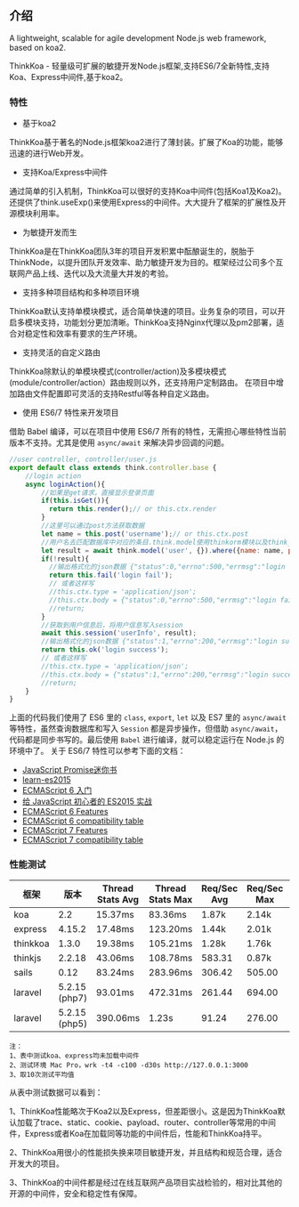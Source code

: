 ## 介绍
A lightweight, scalable for agile development Node.js web framework, based on koa2.

ThinkKoa - 轻量级可扩展的敏捷开发Node.js框架,支持ES6/7全新特性,支持Koa、Express中间件,基于koa2。

### 特性

* 基于koa2

ThinkKoa基于著名的Node.js框架koa2进行了薄封装。扩展了Koa的功能，能够迅速的进行Web开发。

* 支持Koa/Express中间件

通过简单的引入机制，ThinkKoa可以很好的支持Koa中间件(包括Koa1及Koa2)。还提供了think.useExp()来使用Express的中间件。大大提升了框架的扩展性及开源模块利用率。

* 为敏捷开发而生

ThinkKoa是在ThinkKoa团队3年的项目开发积累中酝酿诞生的，脱胎于ThinkNode，以提升团队开发效率、助力敏捷开发为目的。框架经过公司多个互联网产品上线、迭代以及大流量大并发的考验。

* 支持多种项目结构和多种项目环境

ThinkKoa默认支持单模块模式，适合简单快速的项目。业务复杂的项目，可以开启多模块支持，功能划分更加清晰。ThinkKoa支持Nginx代理以及pm2部署，适合对稳定性和效率有要求的生产环境。

* 支持灵活的自定义路由

ThinkKoa除默认的单模块模式(controller/action)及多模块模式(module/controller/action）路由规则以外，还支持用户定制路由。
在项目中增加路由文件配置即可灵活的支持Restful等各种自定义路由。


* 使用 ES6/7 特性来开发项目

借助 Babel 编译，可以在项目中使用 ES6/7 所有的特性，无需担心哪些特性当前版本不支持。尤其是使用 `async/await` 来解决异步回调的问题。

```js
//user controller, controller/user.js
export default class extends think.controller.base {
    //login action
    async loginAction(){
        //如果是get请求，直接显示登录页面
        if(this.isGet()){
          return this.render();// or this.ctx.render
        }
        //这里可以通过post方法获取数据
        let name = this.post('username');// or this.ctx.post
        //用户名去匹配数据库中对应的条目.think.model使用thinkorm模块以及think_model中间件
        let result = await think.model('user', {}).where({name: name, phonenum: {"not": ""}}).find();
        if(!result){
          //输出格式化的json数据 {"status":0,"errno":500,"errmsg":"login fail","data":{}}
          return this.fail('login fail'); 
          // 或者这样写
          //this.ctx.type = 'application/json';
          //this.ctx.body = {"status":0,"errno":500,"errmsg":"login fail","data":{}};
          //return;
        }
        //获取到用户信息后，将用户信息写入session
        await this.session('userInfo', result);
        //输出格式化的json数据 {"status":1,"errno":200,"errmsg":"login success","data":{}}
        return this.ok('login success'); 
        // 或者这样写
        //this.ctx.type = 'application/json';
        //this.ctx.body = {"status":1,"errno":200,"errmsg":"login success","data":{}};
        //return;
    }
}
```

上面的代码我们使用了 ES6 里的 `class`, `export`, `let` 以及 ES7 里的 `async/await` 等特性，虽然查询数据库和写入 `Session` 都是异步操作，但借助 `async/await`，代码都是同步书写的。最后使用 `Babel` 进行编译，就可以稳定运行在 Node.js 的环境中了。
关于 ES6/7 特性可以参考下面的文档：

* [JavaScript Promise迷你书](http://liubin.github.io/promises-book/#ch2-promise-all)
* [learn-es2015](http://babeljs.io/docs/learn-es2015/)
* [ECMAScript 6 入门](http://es6.ruanyifeng.com/)
* [给 JavaScript 初心者的 ES2015 实战](http://gank.io/post/564151c1f1df1210001c9161)
* [ECMAScript 6 Features](https://github.com/lukehoban/es6features)
* [ECMAScript 6 compatibility table](http://kangax.github.io/compat-table/es6/)
* [ECMAScript 7 Features](https://github.com/hemanth/es7-features)
* [ECMAScript 7 compatibility table](http://kangax.github.io/compat-table/es7/)


### 性能测试

  框架  | 版本 |   Thread Stats Avg  | Thread Stats Max   |  Req/Sec Avg |  Req/Sec Max  |  Requests/sec  |  Transfer/sec  |  Total Rquests  |  timeout
------------- | ------------- | ------------- | ------------- | ------------- | ------------- | ------------- | ------------- | ------------- | ------------- |
 koa | 2.2  |  15.37ms  | 83.36ms | 1.87k | 2.14k | 6357.21 | 1.18MB | 201976 | 0
 express | 4.15.2 |  17.48ms  | 123.20ms | 1.44k | 2.01k | 5742.44 | 1.16MB | 172397 | 0
 thinkkoa | 1.3.0 | 19.38ms |  105.21ms | 1.28k | 1.76k | 5166.33 | 1.17MB | 155311 | 0
 thinkjs | 2.2.18 | 43.06ms | 108.78ms | 583.31 | 0.87k | 2319.06 | 448.42KB | 69776 | 0
 sails | 0.12 | 83.24ms | 283.96ms | 306.42 | 505.00 | 1204.45 | 601.58KB | 36225 | 0
 laravel | 5.2.15 (php7) | 93.01ms | 472.31ms | 261.44 | 694.00 | 1198.23 | 335.75KB | 20987 | 4
 laravel | 5.2.15 (php5) | 390.06ms | 1.23s | 91.24 | 276.00 | 287.07 | 110.57KB | 7648 | 32
 ```
 注：
 1、表中测试koa、express均未加载中间件
 2、测试环境 Mac Pro，wrk -t4 -c100 -d30s http://127.0.0.1:3000
 3、取10次测试平均值
 ```

 从表中测试数据可以看到：
 
 1、ThinkKoa性能略次于Koa2以及Express，但差距很小。这是因为ThinkKoa默认加载了trace、static、cookie、payload、router、controller等常用的中间件，Express或者Koa在加载同等功能的中间件后，性能和ThinkKoa持平。
 
 2、ThinkKoa用很小的性能损失换来项目敏捷开发，并且结构和规范合理，适合开发大的项目。

 3、ThinkKoa的中间件都是经过在线互联网产品项目实战检验的，相对比其他的开源的中间件，安全和稳定性有保障。